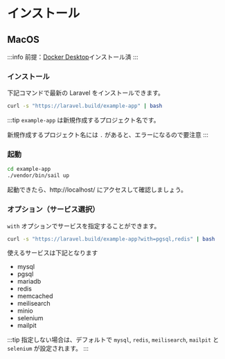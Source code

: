 ---
---

# インストール

## MacOS
:::info
前提：[Docker Desktop](https://www.docker.com/products/docker-desktop/)インストール済
:::

### インストール
下記コマンドで最新の Laravel をインストールできます。
```bash
curl -s "https://laravel.build/example-app" | bash
```

:::tip
`example-app` は新規作成するプロジェクト名です。

新規作成するプロジェクト名には `.` があると、エラーになるので要注意
:::

### 起動
```bash
cd example-app
./vendor/bin/sail up
```
起動できたら、http://localhost/ にアクセスして確認しましょう。

### オプション（サービス選択）
`with` オプションでサービスを指定することができます。
```bash
curl -s "https://laravel.build/example-app?with=pgsql,redis" | bash
```
使えるサービスは下記となります
* mysql
* pgsql
* mariadb
* redis
* memcached
* meilisearch
* minio
* selenium
* mailpit

:::tip
指定しない場合は、デフォルトで `mysql`, `redis`, `meilisearch`, `mailpit` と `selenium` が設定されます。 
:::